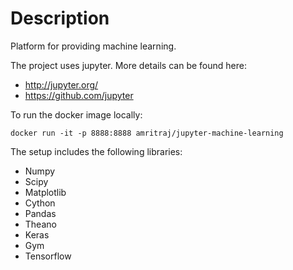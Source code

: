 # Description

Platform for providing machine learning.

The project uses jupyter. More details can be found here: 
* http://jupyter.org/  
* https://github.com/jupyter

To run the docker image locally:

```
docker run -it -p 8888:8888 amritraj/jupyter-machine-learning
```

The setup includes the following libraries: 
 * Numpy
 * Scipy
 * Matplotlib
 * Cython
 * Pandas
 * Theano
 * Keras
 * Gym 
 * Tensorflow
